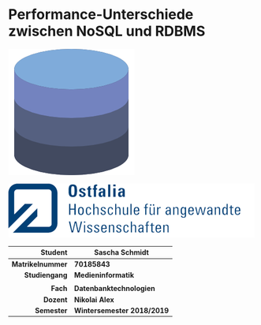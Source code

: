 # Performance-Unterschiede zwischen NoSQL und RDBMS



![Datenbank-Icon](.\images\database.png)



![Ostfalia-Logo](./images/ostfalia.png)



|        **Student** | **Sascha Schmidt**           |
| -----------------: | ---------------------------- |
| **Matrikelnummer** | **70185843**                 |
|    **Studiengang** | **Medieninformatik**         |
|                    |                              |
|           **Fach** | **Datenbanktechnologien**    |
|         **Dozent** | **Nikolai Alex**             |
|       **Semester** | **Wintersemester 2018/2019** |



